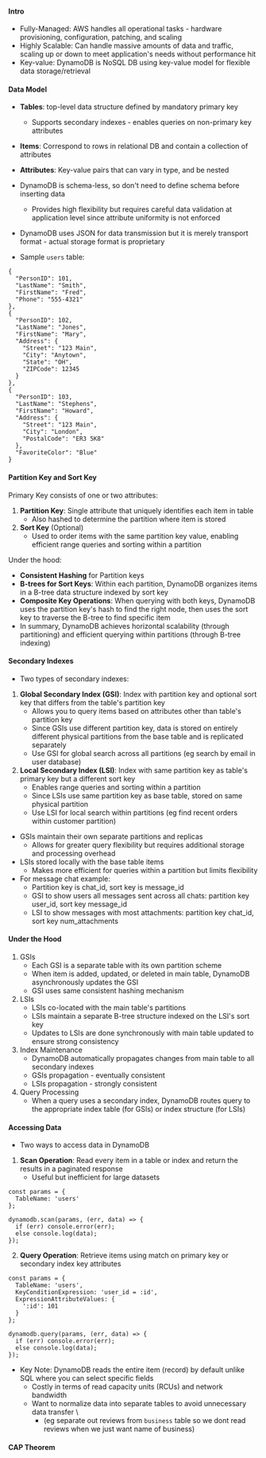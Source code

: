 #### Intro
- Fully-Managed: AWS handles all operational tasks - hardware provisioning, configuration, patching, and scaling
- Highly Scalable: Can handle massive amounts of data and traffic, scaling up or down to meet application's needs without performance hit
- Key-value: DynamoDB is NoSQL DB using key-value model for flexible data storage/retrieval

#### Data Model
- **Tables**: top-level data structure defined by mandatory primary key
	- Supports secondary indexes - enables queries on non-primary key attributes
- **Items**: Correspond to rows in relational DB and contain a collection of attributes
- **Attributes**: Key-value pairs that can vary in type, and be nested

- DynamoDB is schema-less, so don't need to define schema before inserting data
	- Provides high flexibility but requires careful data validation at application level since attribute uniformity is not enforced
- DynamoDB uses JSON for data transmission but it is merely transport format - actual storage format is proprietary
- Sample `users` table:
```
{
  "PersonID": 101,
  "LastName": "Smith",
  "FirstName": "Fred",
  "Phone": "555-4321"
},
{
  "PersonID": 102,
  "LastName": "Jones",
  "FirstName": "Mary",
  "Address": {
    "Street": "123 Main",
    "City": "Anytown",
    "State": "OH",
    "ZIPCode": 12345
  }
},
{
  "PersonID": 103,
  "LastName": "Stephens",
  "FirstName": "Howard",
  "Address": {
    "Street": "123 Main",
    "City": "London",
    "PostalCode": "ER3 5K8"
  },
  "FavoriteColor": "Blue"
}
```

#### Partition Key and Sort Key
Primary Key consists of one or two attributes:
1. **Partition Key**: Single attribute that uniquely identifies each item in table
	- Also hashed to determine the partition where item is stored
2. **Sort Key** (Optional)
	- Used to order items with the same partition key value, enabling efficient range queries and sorting within a partition

Under the hood:
- **Consistent Hashing** for Partition keys
- **B-trees for Sort Keys**: Within each partition, DynamoDB organizes items in a B-tree data structure indexed by sort key
- **Composite Key Operations**: When querying with both keys, DynamoDB uses the partition key's hash to find the right node, then uses the sort key to traverse the B-tree to find specific item
- In summary, DynamoDB achieves horizontal scalability (through partitioning) and efficient querying within partitions (through B-tree indexing)

#### Secondary Indexes
- Two types of secondary indexes:
1. **Global Secondary Index (GSI)**: Index with partition key and optional sort key that differs from the table's partition key
	- Allows you to query items based on attributes other than table's partition key
	- Since GSIs use different partition key, data is stored on entirely different physical partitions from the base table and is replicated separately
	- Use GSI for global search across all partitions (eg search by email in user database)
2. **Local Secondary Index (LSI)**: Index with same partition key as table's primary key but a different sort key
	- Enables range queries and sorting within a partition
	- Since LSIs use same partition key as base table, stored on same physical partition
	- Use LSI for local search within partitions (eg find recent orders within customer partition)
- GSIs maintain their own separate partitions and replicas
	- Allows for greater query flexibility but requires additional storage and processing overhead
- LSIs stored locally with the base table items
	- Makes more efficient for queries within a partition but limits flexibility
- For message chat example:
	- Partition key is chat_id, sort key is message_id 
	- GSI to show users all messages sent across all chats: partition key user_id, sort key message_id
	- LSI to show messages with most attachments: partition key chat_id, sort key num_attachments
#### Under the Hood
1. GSIs
	- Each GSI is a separate table with its own partition scheme
	- When item is added, updated, or deleted in main table, DynamoDB asynchronously updates the GSI
	- GSI uses same consistent hashing mechanism 
2. LSIs
	- LSIs co-located with the main table's partitions
	- LSIs maintain a separate B-tree structure indexed on the LSI's sort key
	- Updates to LSIs are done synchronously with main table updated to ensure strong consistency
3. Index Maintenance
	- DynamoDB automatically propagates changes from main table to all secondary indexes
	- GSIs propagation - eventually consistent
	- LSIs propagation - strongly consistent
4. Query Processing
	- When a query uses a secondary index, DynamoDB routes query to the appropriate index table (for GSIs) or index structure (for LSIs)

#### Accessing Data
- Two ways to access data in DynamoDB
1. **Scan Operation**: Read every item in a table or index and return the results in a paginated response
	- Useful but inefficient for large datasets 
```
const params = {
  TableName: 'users'
};

dynamodb.scan(params, (err, data) => {
  if (err) console.error(err);
  else console.log(data);
});
```
2. **Query Operation**: Retrieve items using match on primary key or secondary index key attributes
```
const params = {
  TableName: 'users',
  KeyConditionExpression: 'user_id = :id',
  ExpressionAttributeValues: {
    ':id': 101
  }
};

dynamodb.query(params, (err, data) => {
  if (err) console.error(err);
  else console.log(data);
});
```

- Key Note: DynamoDB reads the entire item (record) by default unlike SQL where you can select specific fields
	- Costly in terms of read capacity units (RCUs) and network bandwidth
	- Want to normalize data into separate tables to avoid unnecessary data transfer \
		- (eg separate out reviews from `business` table so we dont read reviews when we just want name of business)

#### CAP Theorem
